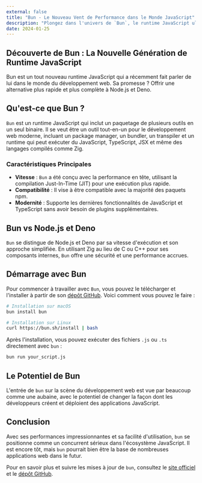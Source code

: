 ```yaml
---
external: false
title: "Bun - Le Nouveau Vent de Performance dans le Monde JavaScript"
description: "Plongez dans l'univers de `Bun`, le runtime JavaScript ultra-rapide qui redéfinit l'efficacité du développement web."
date: 2024-01-25
---
```


## Découverte de Bun : La Nouvelle Génération de Runtime JavaScript

Bun est un tout nouveau runtime JavaScript qui a récemment fait parler de lui dans le monde du développement web. Sa promesse ? Offrir une alternative plus rapide et plus complète à Node.js et Deno.

## Qu'est-ce que Bun ?

`Bun` est un runtime JavaScript qui inclut un paquetage de plusieurs outils en un seul binaire. Il se veut être un outil tout-en-un pour le développement web moderne, incluant un package manager, un bundler, un transpiler et un runtime qui peut exécuter du JavaScript, TypeScript, JSX et même des langages compilés comme Zig.

### Caractéristiques Principales

- **Vitesse** : `Bun` a été conçu avec la performance en tête, utilisant la compilation Just-In-Time (JIT) pour une exécution plus rapide.
- **Compatibilité** : Il vise à être compatible avec la majorité des paquets npm.
- **Modernité** : Supporte les dernières fonctionnalités de JavaScript et TypeScript sans avoir besoin de plugins supplémentaires.

## Bun vs Node.js et Deno

`Bun` se distingue de Node.js et Deno par sa vitesse d'exécution et son approche simplifiée. En utilisant Zig au lieu de C ou C++ pour ses composants internes, `Bun` offre une sécurité et une performance accrues.

## Démarrage avec Bun

Pour commencer à travailler avec `Bun`, vous pouvez le télécharger et l'installer à partir de son [dépôt GitHub](https://github.com/oven-sh/bun). Voici comment vous pouvez le faire :

```bash
# Installation sur macOS
bun install bun

# Installation sur Linux
curl https://bun.sh/install | bash
```

Après l'installation, vous pouvez exécuter des fichiers `.js` ou `.ts` directement avec `bun` :

```bash
bun run your_script.js
```

## Le Potentiel de Bun

L'entrée de `bun` sur la scène du développement web est vue par beaucoup comme une aubaine, avec le potentiel de changer la façon dont les développeurs créent et déploient des applications JavaScript.

## Conclusion

Avec ses performances impressionnantes et sa facilité d'utilisation, `bun` se positionne comme un concurrent sérieux dans l'écosystème JavaScript. Il est encore tôt, mais `bun` pourrait bien être la base de nombreuses applications web dans le futur.

Pour en savoir plus et suivre les mises à jour de `bun`, consultez le [site officiel](https://bun.sh/) et le [dépôt GitHub](https://github.com/oven-sh/bun).